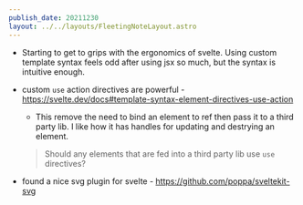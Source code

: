 ```yaml
---
publish_date: 20211230    
layout: ../../layouts/FleetingNoteLayout.astro
---
```

- Starting to get to grips with the ergonomics of svelte. Using custom template syntax feels odd after using jsx so much, but the syntax is intuitive enough. 
- custom `use` action directives are powerful - https://svelte.dev/docs#template-syntax-element-directives-use-action
	- This remove the need to bind an element to ref then pass it to a third party lib. I like how it has handles for updating and destrying an element. 
	 > Should any elements that are fed into a third party lib use `use` directives?

- found a nice svg plugin for svelte - https://github.com/poppa/sveltekit-svg